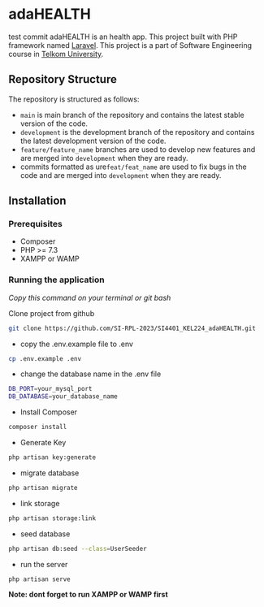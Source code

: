 # adaHEALTH
test commit
adaHEALTH is an health app. This project built with PHP framework named [Laravel](https://laravel.com/docs/10.x/installation). This project is a part of Software Engineering course in [Telkom University](https://telkomuniversity.ac.id).

## Repository Structure

The repository is structured as follows:

-   `main` is main branch of the repository and contains the latest stable version of the code.
-   `development` is the development branch of the repository and contains the latest development version of the code.
-   `feature/feature_name` branches are used to develop new features and are merged into `development` when they are ready.
-   commits formatted as ure`feat/feat_name` are used to fix bugs in the code and are merged into `development` when they are ready.

## Installation

### Prerequisites

-   Composer
-   PHP >= 7.3
-   XAMPP or WAMP

### Running the application

_Copy this command on your terminal or git bash_

Clone project from github

```bash
git clone https://github.com/SI-RPL-2023/SI4401_KEL224_adaHEALTH.git
```

-   copy the .env.example file to .env

```bash
cp .env.example .env
```

-   change the database name in the .env file

```bash
DB_PORT=your_mysql_port
DB_DATABASE=your_database_name
```

-   Install Composer

```bash
composer install
```

-   Generate Key

```bash
php artisan key:generate
```

-   migrate database

```bash
php artisan migrate
```

-   link storage

```bash
php artisan storage:link
```

-  seed database

```bash
php artisan db:seed --class=UserSeeder
```

-   run the server

```bash
php artisan serve
```

**Note: dont forget to run XAMPP or WAMP first**
